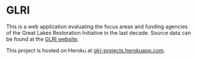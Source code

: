 # GLRI
 This is a web application evaluating the focus areas and funding agencies of the Great Lakes Restoration Initiative in the last decade. Source data can be found at the [GLRI website](https://www.glri.us/projects).
 
 This project is hosted on Heroku at [glri-projects.herokuapp.com](https://glri-projects.herokuapp.com/).
